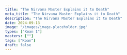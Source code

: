 ```yaml
---
title: "The Nirvana Master Explains it to Death"
meta_title: "The Nirvana Master Explains it to Death"
description: "The Nirvana Master Explains it to Death"
date: 2024-09-13
image: "/images/image-placeholder.jpg"
types: ["Koan 1"]
masters: [""]
tags: ["Koan"]
draft: false
---
```


